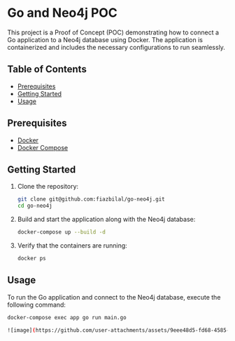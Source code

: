 # Go and Neo4j POC

This project is a Proof of Concept (POC) demonstrating how to connect a Go application to a Neo4j database using Docker. The application is containerized and includes the necessary configurations to run seamlessly.

## Table of Contents

- [Prerequisites](#prerequisites)
- [Getting Started](#getting-started)
- [Usage](#usage)

## Prerequisites

- [Docker](https://www.docker.com/get-started)
- [Docker Compose](https://docs.docker.com/compose/)

## Getting Started

1. Clone the repository:

   ```bash
   git clone git@github.com:fiazbilal/go-neo4j.git
   cd go-neo4j

2. Build and start the application along with the Neo4j database:

   ```bash
   docker-compose up --build -d

3. Verify that the containers are running:

   ```bash
   docker ps

## Usage

   To run the Go application and connect to the Neo4j database, execute the following command:

   ```bash
   docker-compose exec app go run main.go

![image](https://github.com/user-attachments/assets/9eee48d5-fd68-4585-8054-fd5753dc2d26)

